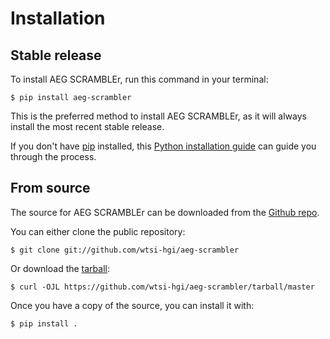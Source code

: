 # Installation

## Stable release

To install AEG SCRAMBLEr, run this command in your
terminal:

``` console
$ pip install aeg-scrambler
```

This is the preferred method to install AEG SCRAMBLEr, as it will always install the most recent stable release.

If you don't have [pip][] installed, this [Python installation guide][]
can guide you through the process.

## From source

The source for AEG SCRAMBLEr can be downloaded from
the [Github repo][].

You can either clone the public repository:

``` console
$ git clone git://github.com/wtsi-hgi/aeg-scrambler
```

Or download the [tarball][]:

``` console
$ curl -OJL https://github.com/wtsi-hgi/aeg-scrambler/tarball/master
```

Once you have a copy of the source, you can install it with:

``` console
$ pip install .
```

  [pip]: https://pip.pypa.io
  [Python installation guide]: http://docs.python-guide.org/en/latest/starting/installation/
  [Github repo]: https://github.com/wtsi-hgi/aeg-scrambler
  [tarball]: https://github.com/wtsi-hgi/aeg-scrambler/tarball/master
